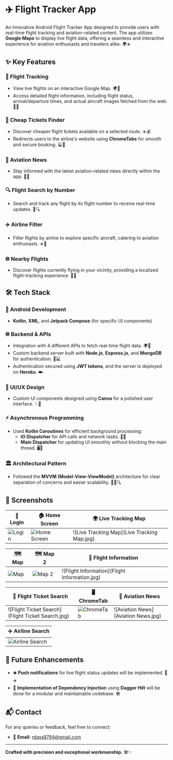 # ✈️ Flight Tracker App

An innovative Android Flight Tracker App designed to provide users with real-time flight tracking and aviation-related content. The app utilizes **Google Maps** to display live flight data, offering a seamless and interactive experience for aviation enthusiasts and travelers alike. 🌍✈️

## ✨ Key Features

### 📡 Flight Tracking
- View live flights on an interactive Google Map. 🌍🛫
- Access detailed flight information, including flight status, arrival/departure times, and actual aircraft images fetched from the web. 🛬🛫

### 💸 Cheap Tickets Finder
- Discover cheaper flight tickets available on a selected route. ✈️💰
- Redirects users to the airline's website using **ChromeTabs** for smooth and secure booking. 💻🔗

### 📰 Aviation News
- Stay informed with the latest aviation-related news directly within the app. 📲📰

### 🔍 Flight Search by Number
- Search and track any flight by its flight number to receive real-time updates. 🛫🔍

### ✈️ Airline Filter
- Filter flights by airline to explore specific aircraft, catering to aviation enthusiasts. ✈️🎯

### 🌐 Nearby Flights
- Discover flights currently flying in your vicinity, providing a localized flight-tracking experience. 🚀📍

## 🛠️ Tech Stack

### 📱 Android Development
- **Kotlin**, **XML**, and **Jetpack Compose** (for specific UI components)

### 🌐 Backend & APIs
- Integration with 4 different APIs to fetch real-time flight data. 🌍🚀
- Custom backend server built with **Node.js**, **Express.js**, and **MongoDB** for authentication. 🔐💻
- Authentication secured using **JWT tokens**, and the server is deployed on **Heroku**. ☁️

### 🎨 UI/UX Design
- Custom UI components designed using **Canva** for a polished user interface. ✨🎨

### ⚡ Asynchronous Programming
- Used **Kotlin Coroutines** for efficient background processing:
  - **IO Dispatcher** for API calls and network tasks. 🔄🌐
  - **Main Dispatcher** for updating UI smoothly without blocking the main thread. 🖥️💨

### 🏛️ Architectural Pattern
- Followed the **MVVM (Model-View-ViewModel)** architecture for clear separation of concerns and easier scalability. 🧑‍💻🔍

## 📸 Screenshots

| 🔑 Login              | 🏠 Home Screen       | 🌍 Live Tracking Map |
|----------------------|---------------------|----------------------|
| ![Login](Login.jpg)   | ![Home Screen](Home.jpg) | ![Live Tracking Map](Live Tracking Map.jpg) |

| 🗺️ Map               | 🗺️ Map 2             | 🛫 Flight Information |
|----------------------|----------------------|----------------------|
| ![Map](Map.jpg)       | ![Map 2](Map2.jpg)    | ![Flight Information](Flight Information.jpg) |

| 💸 Flight Ticket Search | 🖥️ ChromeTab       | 📰 Aviation News       |
|------------------------|--------------------|-----------------------|
| ![Flight Ticket Search](Flight Ticket Search.jpg) | ![ChromeTab](ChromeTab.jpg) | ![Aviation News](Aviation News.jpg) |

| ✈️ Airline Search     |
|----------------------|
| ![Airline Search](Airlines.jpg)  |

## 🚀 Future Enhancements
- 🛎️ **Push notifications** for live flight status updates will be implemented. 📲✈️
- 🔧 **Implementation of Dependency Injection** using **Dagger Hilt** will be done for a modular and maintainable codebase. 🛠️

## 📬 Contact
For any queries or feedback, feel free to connect:

- 📧 **Email:** rdass8794@gmail.com

---

**Crafted with precision and exceptional workmanship.** 🛠️✨
